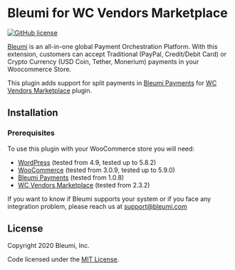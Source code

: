 # Bleumi for WC Vendors Marketplace

[![GitHub license](https://img.shields.io/badge/license-MIT-blue.svg?style=flat-square)](https://raw.githubusercontent.com/bleumi/payment-aggregator-wcvendors/master/LICENSE)

[Bleumi](https://bleumi.com) is an all-in-one global Payment Orchestration Platform. With this extension, customers can accept Traditional (PayPal, Credit/Debit Card) or Crypto Currency (USD Coin, Tether, Monerium) payments in your Woocommerce Store.

This plugin adds support for split payments in [Bleumi Payments](https://wordpress.org/plugins/bleumi-payments-for-woocommerce/) for [WC Vendors Marketplace](https://wordpress.org/plugins/wc-vendors/) plugin.

## Installation

### Prerequisites

To use this plugin with your WooCommerce store you will need:

* [WordPress](https://wordpress.org/) (tested from 4.9, tested up to 5.8.2)
* [WooCommerce](https://wordpress.org/plugins/woocommerce/) (tested from 3.0.9, tested up to 5.9.0)
* [Bleumi Payments](https://wordpress.org/plugins/bleumi-payments-for-woocommerce/) (tested from 1.0.8) 
* [WC Vendors Marketplace](https://wordpress.org/plugins/wc-vendors/) (tested from 2.3.2)

If you want to know if Bleumi supports your system or if you face any integration problem, please reach us at support@bleumi.com

## License

Copyright 2020 Bleumi, Inc.

Code licensed under the [MIT License](LICENSE).
